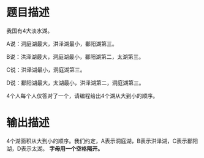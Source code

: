 题目描述
=======
我国有4大淡水湖。

A说：洞庭湖最大，洪泽湖最小，鄱阳湖第三。

B说：洪泽湖最大，洞庭湖最小，鄱阳湖第二，太湖第三。

C说：洪泽湖最小，洞庭湖第三。

D说：鄱阳湖最大，太湖最小，洪泽湖第二，洞庭湖第三。

4个人每个人仅答对了一个，请编程给出4个湖从大到小的顺序。

输出描述
=======
4个湖面积从大到小的顺序。我们约定，A表示洞庭湖，B表示洪泽湖，C表示鄱阳湖，D表示太湖。 **字母用一个空格隔开。**